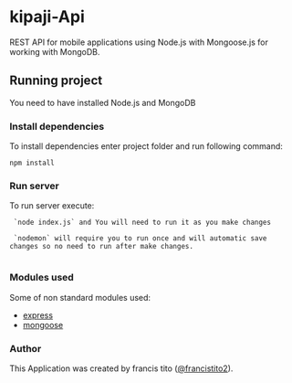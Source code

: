 # kipaji-Api
REST API for mobile applications using Node.js  with Mongoose.js for working with MongoDB.

## Running project
You need to have installed Node.js and MongoDB 

### Install dependencies 
To install dependencies enter project folder and run following command:
```
npm install
```
### Run server

To run server execute:
```
 `node index.js` and You will need to run it as you make changes 

 `nodemon` will require you to run once and will automatic save changes so no need to run after make changes.
 
```
 ### Modules used

Some of non standard modules used:
* [express](https://www.npmjs.com/package/mongoose)
* [mongoose](https://www.npmjs.com/package/mongoose)

### Author 
This Application was created by francis tito ([@francistito2](http://twitter.com/francistito2)).
